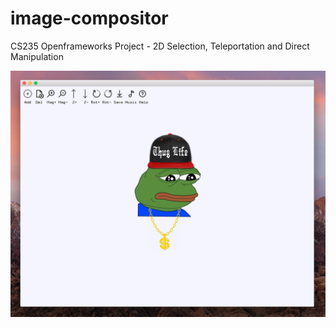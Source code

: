 # image-compositor
CS235 Openframeworks Project - 2D Selection, Teleportation and Direct Manipulation

![alt text](https://github.com/siddharthkul/image-compositor/blob/master/screenshot.png)

